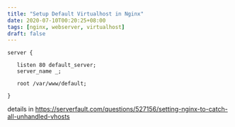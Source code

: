 ```yaml
---
title: "Setup Default Virtualhost in Nginx"
date: 2020-07-10T00:20:25+08:00
tags: [nginx, webserver, virtualhost]
draft: false
---
```


```
server {
 
   listen 80 default_server;
   server_name _;
 
   root /var/www/default;
 
}
```
details in https://serverfault.com/questions/527156/setting-nginx-to-catch-all-unhandled-vhosts
